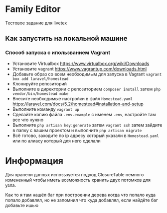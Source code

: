 # Family Editor

Тестовое задание для livetex

## Как запустить на локальной машине
### Способ запуска с ипользванием Vagrant
- Установите Virtualbox https://www.virtualbox.org/wiki/Downloads
- Установите vagrant https://www.vagrantup.com/downloads.html
- Добавьте образ со всем необходимым для запуска в Vagrant 
```vagrant box add laravel/homestead```
- Клонируйте репозиторий
- Выполните в директории с репозиторием
```composer install``` затем
```php vendor/bin/homestead make```
- Внесите необходимые настройки в файл 
```Homestead.yaml``` https://laravel.com/docs/5.2/homestead#installation-and-setup
- Выполните команду
```vagrant up```
- Сделайте копию файла ```.env.example``` с именем ```.env```, настройте там все что нужно
- Выполните
```php artisan key:generate``` затем
```vagrant ssh``` затем зайдите в папку с вашим проектом и выполните
```php artisan migrate```
- Всё готово, заходите по ip адресу который указали в ```Homestead.yaml``` или по алиасу который для него сделали

# Информация
Для хранени данных испозьзуется подход ClosureTable немного измененный чтобы иметь возможность хранить двух потомков для узла.

Как то я там нашёл баг при построении дерева когда что попало куда попало добавлял, но не запомнил что куда добавлял, если найдёте баг добавьте ишью



